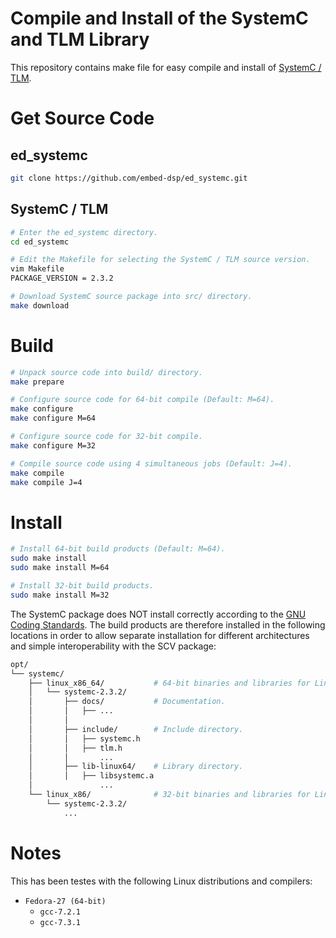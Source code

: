 
# Compile and Install of the SystemC and TLM Library

This repository contains make file for easy compile and install of [SystemC / TLM](http://www.accellera.org/downloads/standards/systemc).


# Get Source Code

## ed_systemc

```bash
git clone https://github.com/embed-dsp/ed_systemc.git
```

## SystemC / TLM

```bash
# Enter the ed_systemc directory.
cd ed_systemc

# Edit the Makefile for selecting the SystemC / TLM source version.
vim Makefile
PACKAGE_VERSION = 2.3.2
```

```bash
# Download SystemC source package into src/ directory.
make download
```


# Build

```bash
# Unpack source code into build/ directory.
make prepare
```

```bash
# Configure source code for 64-bit compile (Default: M=64).
make configure
make configure M=64

# Configure source code for 32-bit compile.
make configure M=32
```

```bash
# Compile source code using 4 simultaneous jobs (Default: J=4).
make compile
make compile J=4
```


# Install

```bash
# Install 64-bit build products (Default: M=64).
sudo make install
sudo make install M=64

# Install 32-bit build products.
sudo make install M=32
```


The SystemC package does NOT install correctly according to the
[GNU Coding Standards](https://www.gnu.org/prep/standards/standards.html).
The build products are therefore installed in the following locations in order 
to allow separate installation for different architectures and simple 
interoperability with the SCV package:

```bash
opt/
└── systemc/
    ├── linux_x86_64/           # 64-bit binaries and libraries for Linux
    │   └── systemc-2.3.2/
    │       ├── docs/           # Documentation.
    │       │   ├── ...
    │       │
    │       ├── include/        # Include directory.
    │       │   ├── systemc.h
    │       │   ├── tlm.h
    │       │       ...
    │       ├── lib-linux64/    # Library directory.
    │       │   ├── libsystemc.a
    │               ...
    └── linux_x86/              # 32-bit binaries and libraries for Linux
        └── systemc-2.3.2/
            ...
```


# Notes

This has been testes with the following Linux distributions and compilers:
* `Fedora-27 (64-bit)`
    * `gcc-7.2.1`
    * `gcc-7.3.1`
